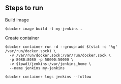 ## Steps to run

Build image
```
$docker image build -t my-jenkins .
```

Create container
```
$docker container run -d --group-add $(stat -c '%g' /var/run/docker.sock) \
  -v /var/run/docker.sock:/var/run/docker.sock \
  -p 8080:8080 -p 50000:50000 \
  -v $(pwd)/jenkins:/var/jenkins_home \
  --name jenkins my-jenkins

$docker container logs jenkins --follow
```